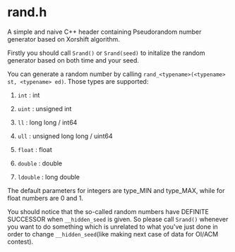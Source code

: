 # rand.h

A simple and naive C++ header containing Pseudorandom number generator based on Xorshift algorithm.

Firstly you should call ```Srand()``` or ```Srand(seed)``` to initalize the random generator based on both time and your seed.

You can generate a random number by calling ```rand_<typename>(<typename> st, <typename> ed)```. Those types are supported:

1. ```int``` : int

2. ```uint``` : unsigned int

3. ```ll``` : long long / int64

4. ```ull``` : unsigned long long / uint64

5. ```float``` : float

6. ```double``` : double

7. ```ldouble``` : long double

The default parameters for integers are type_MIN and type_MAX, while for float numbers are 0 and 1.

You should notice that the so-called random numbers have DEFINITE SUCCESSOR when ```__hidden_seed``` is given. So please call ```Srand()``` whenever you want to do something which is unrelated to what you've just done in order to change ```__hidden_seed```(like making next case of data for OI/ACM contest).
